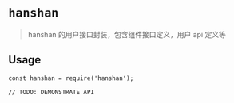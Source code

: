 # `hanshan`

> hanshan 的用户接口封装，包含组件接口定义，用户 api 定义等

## Usage

```
const hanshan = require('hanshan');

// TODO: DEMONSTRATE API
```
